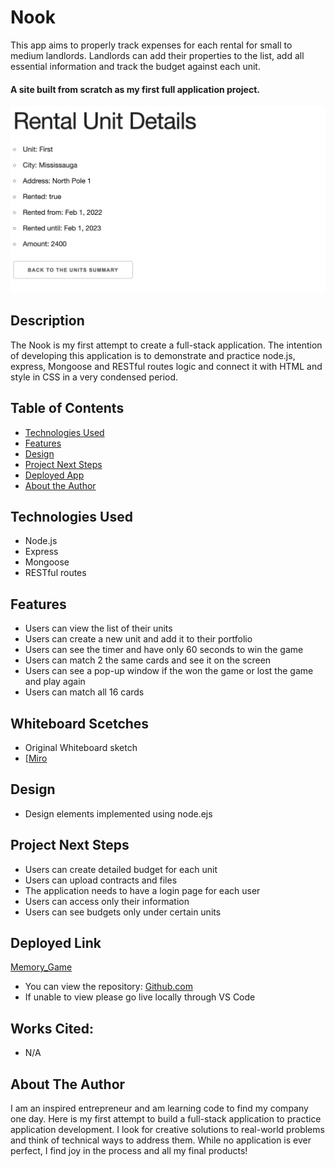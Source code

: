 # Nook

This app aims to properly track expenses for each rental for small to medium landlords. Landlords can add their properties to the list, add all essential information and track the budget against each unit.

#### A site built from scratch as my first full application project.
<img src="./img/nook.png" alt="App Screen"/>

## Description
The Nook is my first attempt to create a full-stack application. The intention of developing this application is to demonstrate and practice node.js, express, Mongoose and RESTful routes logic and connect it with HTML and style in CSS in a very condensed period. 

## Table of Contents
* [Technologies Used](#technologiesused)
* [Features](#features)
* [Design](#design)
* [Project Next Steps](#nextsteps)
* [Deployed App](#deployment)
* [About the Author](#author)

## <a name="technologiesused"></a>Technologies Used
* Node.js
* Express
* Mongoose
* RESTful routes

## Features
* Users can view the list of their units
* Users can create a new unit and add it to their portfolio
* Users can see the timer and have only 60 seconds to win the game
* Users can match 2 the same cards and see it on the screen 
* Users can see a pop-up window if the won the game or lost the game and play again 
* Users can match all 16 cards
  
## Whiteboard Scetches
* Original Whiteboard sketch
* [[Miro]([https://miro.com/app/board/uXjVNdX8i8M=/])
  
## <a name="design"></a>Design
* Design elements implemented using node.ejs 


## <a name="nextsteps"></a>Project Next Steps
* Users can create detailed budget for each unit
* Users can upload contracts and files 
* The application needs to have a login page for each user 
* Users can access only their information 
* Users can see budgets only under certain units 

## <a name="deployment"></a>Deployed Link
[Memory_Game](https://arlosa999.github.io/Memory-Game/)

* You can view the repository:
[Github.com](https://github.com/Arlosa999/Memory-Game)
* If unable to view please go live locally through VS Code
    
## Works Cited:
* N/A


## <a name="author"></a>About The Author
I am an inspired entrepreneur and am learning code to find my company one day. Here is my first attempt to build a full-stack application to practice application development. I look for creative solutions to real-world problems and think of technical ways to address them. While no application is ever perfect, I find joy in the process and all my final products!
